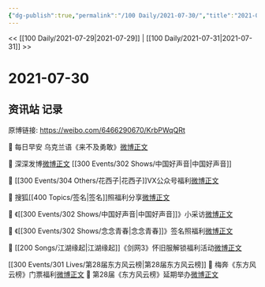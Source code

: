 ```yaml
---
{"dg-publish":true,"permalink":"/100 Daily/2021-07-30/","title":"2021-07-30","created":"2023-04-10T13:05:46.045+08:00","updated":"2023-04-10T13:07:34.084+08:00"}
---
```



<< [[100 Daily/2021-07-29\|2021-07-29]] | [[100 Daily/2021-07-31\|2021-07-31]] >>

# 2021-07-30

## 资讯站 记录

原博链接: https://weibo.com/6466290670/KrbPWqQRt

💫 每日早安
乌克兰语《来不及勇敢》[微博正文](https://m.weibo.cn/6466290670/4664568461397385)

💫 深深发博[微博正文](https://m.weibo.cn/6466290670/4664757942747513) [[300 Events/302 Shows/中国好声音\|中国好声音]]

💫 [[300 Events/304 Others/花西子\|花西子]]VX公众号福利[微博正文](https://m.weibo.cn/6466290670/4664752900412695)

💫 搜狐[[400 Topics/签名\|签名]]照福利分享[微博正文](https://m.weibo.cn/6466290670/4664717547145523)

💫 《[[300 Events/302 Shows/中国好声音\|中国好声音]]》小采访[微博正文](https://m.weibo.cn/6466290670/4664763177241325)

💫 《[[300 Events/302 Shows/念念青春\|念念青春]]》签名照福利[微博正文](https://m.weibo.cn/6466290670/4664738015349036)

💫 [[200 Songs/江湖缘起\|江湖缘起]]《剑网3》怀旧服解锁福利活动[微博正文](https://m.weibo.cn/6466290670/4664639080371869)

[[300 Events/301 Lives/第28届东方风云榜\|第28届东方风云榜]]
💫 梅奔《东方风云榜》门票福利[微博正文](https://m.weibo.cn/6466290670/4664683770677519)
💫 第28届《东方风云榜》延期举办[微博正文](https://m.weibo.cn/6466290670/4664811068066640)
